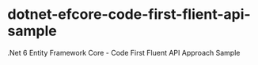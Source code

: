 # dotnet-efcore-code-first-flient-api-sample
.Net 6 Entity Framework Core - Code First Fluent API Approach Sample 
